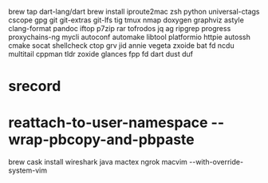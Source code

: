 brew tap dart-lang/dart
brew install
iproute2mac zsh python universal-ctags cscope gpg git git-extras git-lfs tig tmux nmap doxygen graphviz astyle clang-format pandoc iftop p7zip rar tofrodos jq ag ripgrep progress proxychains-ng mycli autoconf automake libtool platformio httpie autossh cmake socat shellcheck ctop grv jid annie vegeta zxoide bat fd ncdu multitail cppman tldr zoxide glances fpp fd dart dust duf

# srecord
# reattach-to-user-namespace --wrap-pbcopy-and-pbpaste
brew cask install
wireshark java mactex ngrok macvim --with-override-system-vim
